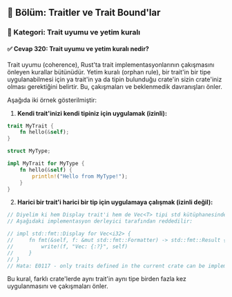 ## 📘 Bölüm: Traitler ve Trait Bound'lar  
### 🔹 Kategori: Trait uyumu ve yetim kuralı  
#### ✅ Cevap 320: Trait uyumu ve yetim kuralı nedir?

Trait uyumu (coherence), Rust'ta trait implementasyonlarının çakışmasını önleyen kurallar bütünüdür. Yetim kuralı (orphan rule), bir trait'in bir tipe uygulanabilmesi için ya trait'in ya da tipin bulunduğu crate'in sizin crate'iniz olması gerektiğini belirtir. Bu, çakışmaları ve beklenmedik davranışları önler.

Aşağıda iki örnek gösterilmiştir:

1. **Kendi trait'inizi kendi tipiniz için uygulamak (izinli):**

```rust
trait MyTrait {
    fn hello(&self);
}

struct MyType;

impl MyTrait for MyType {
    fn hello(&self) {
        println!("Hello from MyType!");
    }
}
```

2. **Harici bir trait'i harici bir tip için uygulamaya çalışmak (izinli değil):**

```rust
// Diyelim ki hem Display trait'i hem de Vec<T> tipi std kütüphanesinden geliyor.
// Aşağıdaki implementasyon derleyici tarafından reddedilir:

// impl std::fmt::Display for Vec<i32> {
//     fn fmt(&self, f: &mut std::fmt::Formatter) -> std::fmt::Result {
//         write!(f, "Vec: {:?}", self)
//     }
// }
// Hata: E0117 - only traits defined in the current crate can be implemented for types defined outside of the crate
```

Bu kural, farklı crate'lerde aynı trait'in aynı tipe birden fazla kez uygulanmasını ve çakışmaları önler.
